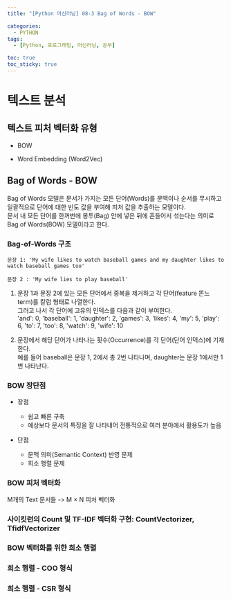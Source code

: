 ```yaml
---
title: "[Python 머신러닝] 08-3 Bag of Words - BOW"

categories: 
  - PYTHON
tags:
  - [Python, 프로그래밍, 머신러닝, 공부]

toc: true
toc_sticky: true
---
```


# 텍스트 분석


## 텍스트 피처 벡터화 유형

- BOW  

- Word Embedding (Word2Vec)


## Bag of Words - BOW

Bag of Words 모델은 문서가 가지는 모든 단어(Words)를 문맥이나 순서를 무시하고 일괄적으로 단어에 대한 빈도 값을 부여해 피처 값을 추출하는 모델이다. <br> 문서 내 모든 단어를 한꺼번에 봉투(Bag) 안에 넣은 뒤에 흔들어서 섞는다는 의미로 Bag of Words(BOW) 모델이라고 한다.


### Bag-of-Words 구조

```
문장 1: 'My wife likes to watch baseball games and my daughter likes to watch baseball games too'   

문장 2 : 'My wife lies to play baseball'
```

1. 문장 1과 문장 2에 있는 모든 단어에서 중복을 제거하고 각 단어(feature 똔느 term)를 칼럼 형태로 나열한다. <br> 그러고 나서 각 단어에 고유의 인덱스를 다음과 같이 부여한다. <br> 'and': 0, 'baseball': 1, 'daughter': 2, 'games': 3, 'likes': 4, 'my': 5, 'play': 6, 'to': 7, 'too': 8, 'watch': 9, 'wife': 10

2. 문장에서 해당 단어가 나타나는 횟수(Occurrence)를 각 단어(단어 인덱스)에 기재한다. <br> 예를 들어 baseball은 문장 1, 2에서 총 2번 나타나며, daughter는 문장 1에서만 1번 나타난다.


### BOW 장단점

- 장점
    - 쉽고 빠른 구축
    - 예상보다 문서의 특징을 잘 나타내어 전통적으로 여러 분야에서 활용도가 높음

- 단점
    - 문맥 의미(Semantic Context) 반영 문제
    - 희소 행렬 문제


### BOW 피처 벡터화

M개의 Text 문서들 -> M $\times$ N 피처 벡터화



### 사이킷런의 Count 및 TF-IDF 벡터화 구현: CountVectorizer, TfidfVectorizer


### BOW 벡터화를 위한 희소 행렬


### 희소 행렬 - COO 형식



### 희소 행렬 - CSR 형식